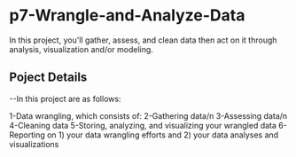 # p7-Wrangle-and-Analyze-Data

In this project, you'll gather, assess, and clean data then act on it through analysis, visualization and/or modeling.
## Poject Details
--In this project are as follows:

1-Data wrangling, which consists of:
2-Gathering data/n
3-Assessing data/n
4-Cleaning data
5-Storing, analyzing, and visualizing your wrangled data
6-Reporting on 1) your data wrangling efforts and 2) your data analyses and visualizations
